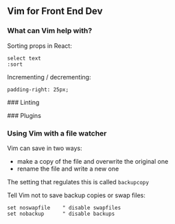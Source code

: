 ## Vim for Front End Dev
### What can Vim help with?
Sorting props in React:
```
select text
:sort
```

Incrementing / decrementing:
```
padding-right: 25px;
```

### Linting

### Plugins

### Using Vim with a file watcher
Vim can save in two ways:
* make a copy of the file and overwrite the original one
* rename the file and write a new one

The setting that regulates this is called `backupcopy`

Tell Vim not to save backup copies or swap files:
```
set noswapfile    " disable swapfiles
set nobackup      " disable backups
```

